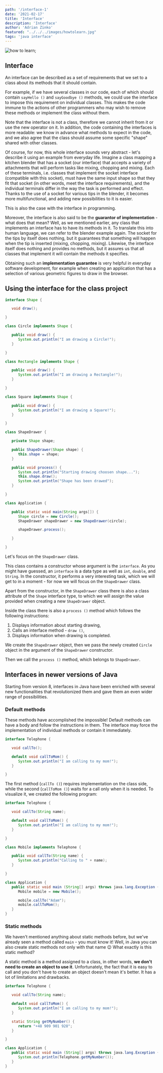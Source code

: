 ```yaml
---
path: '/interface-1'
date: '2021-02-17'
title: 'Interface'
description: 'Interface'
author: 'Adrian Zinko'
featured: "../../../images/howtolearn.jpg"
tags: 'java interface'
---
```


![how to learn](../../../images/howtolearn.jpg);

## Interface

An interface can be described as a set of requirements that we set to a class about its methods that it should contain.

For example, if we have several classes in our code, each of which should contain `sayHello ()` and `sayGoodbye ()` methods, we could use the interface to impose this requirement on individual classes. This makes the code immune to the actions of other programmers who may wish to remove these methods or implement the class without them.

Note that the interface is not a class, therefore we cannot inherit from it or use the new operator on it. In addition, the code containing the interfaces is more readable: we know in advance what methods to expect in the code, and we also agree that the class should assume some specific "shape" shared with other classes.

Of course, for now, this whole interface sounds very abstract - let's describe it using an example from everyday life. Imagine a class mapping a kitchen blender that has a socket (our interface) that accepts a variety of attachments that will perform tasks like mixing, chopping and mixing. Each of these terminals, i.e. classes that implement the socket interface (compatible with this socket), must have the same input shape so that they fit that socket (in other words, meet the interface requirements), and the individual terminals differ in the way the task is performed and effect. Thanks to the use of a socket for various tips in the blender, it becomes more multifunctional, and adding new possibilities to it is easier.

This is also the case with the interface in programming.

Moreover, the interface is also said to be the __guarantor of implementation__ - what does that mean? Well, as we mentioned earlier, any class that implements an interface has to have its methods in it. To translate this into human language, we can refer to the blender example again. The socket for the tips by itself does nothing, but it guarantees that something will happen when the tip is inserted (mixing, chopping, mixing). Likewise, the interface itself does nothing and provides no methods, but it assures us that all classes that implement it will contain the methods it specifies.

Obtaining such an __implementation guarantee__ is very helpful in everyday software development, for example when creating an application that has a selection of various geometric figures to draw in the browser.

## Using the interface for the class project

```java
interface Shape {

   void draw();

}

class Circle implements Shape {

   public void draw() {
      System.out.println("I am drawing a Circle!");
   }

}

class Rectangle implements Shape {

   public void draw() {
      System.out.println("I am drawing a Rectangle!");
   }

}

class Square implements Shape {

   public void draw() {
      System.out.println("I am drawing a Square!");
   }

}

class ShapeDrawer {

   private Shape shape;

   public ShapeDrawer(Shape shape) {
      this.shape = shape;
   }

   public void process() {
      System.out.println("Starting drawing choosen shape...");
      this.shape.draw();
      System.out.println("Shape has been drawed");
   }

}

class Application {

   public static void main(String args[]) {
      Shape circle = new Circle();
      ShapeDrawer shapeDrawer = new ShapeDrawer(circle);

      shapeDrawer.process();

   }

}
```

Let's focus on the `ShapeDrawer` class.

This class contains a constructor whose argument is the `interface`. As you might have guessed, an `interface` is a data type as well as `int`, `double`, and `String`. In the constructor, it performs a very interesting task, which we will get to in a moment - for now we will focus on the `ShapeDrawer` class.

Apart from the constructor, in the `ShapeDrawer` class there is also a class attribute of the `Shape` interface type, to which we will assign the value provided when creating a new `ShapeDrawer` object.

Inside the class there is also a `process ()` method which follows the following instructions:

1. Displays information about starting drawing,
2. Calls an interface method - `draw ()`,
3. Displays information when drawing is completed.

We create the `ShapeDrawer` object, then we pass the newly created `Circle` object in the argument of the `ShapeDrawer` constructor.

Then we call the `process ()` method, which belongs to `ShapeDrawer`.

## Interfaces in newer versions of Java

Starting from version 8, interfaces in Java have been enriched with several new functionalities that revolutionized them and gave them an even wider range of possibilities.

### Default methods

These methods have accomplished the impossible! Default methods can have a body and follow the instructions in them. The interface may force the implementation of individual methods or contain it immediately.

```java
interface Telephone {

   void callTo();

   default void callToMom() {
      System.out.println("I am calling to my mom!");
   }

}
```

The first method (`callTo ()`) requires implementation on the class side, while the second (`callToMom ()`) waits for a call only when it is needed. To visualize it, we created the following program:

```java
interface Telephone {

   void callTo(String name);

   default void callToMom() {
      System.out.println("I am calling to my mom!");
   }

}

class Mobile implements Telephone {

   public void callTo(String name) {
      System.out.println("Calling to " + name);
   }

}

class Application {
   public static void main (String[] args) throws java.lang.Exception {
      Mobile mobile = new Mobile();

      mobile.callTo("Adam");
      mobile.callToMom();
   }
}
```

### Static methods

We haven't mentioned anything about static methods before, but we've already seen a method called `main` - you must know it! Well, in Java you can also create static methods not only with that name 😉 What exactly is this static method?

A static method is a method assigned to a class, in other words, __we don't need to create an object to use it__. Unfortunately, the fact that it is easy to call and you don't have to create an object doesn't mean it's better. It has a lot of limitations and drawbacks.

```java
interface Telephone {

   void callTo(String name);

   default void callToMom() {
      System.out.println("I am calling to my mom!");
   }

   static String getMyNumber() {
      return "+48 909 901 928";
   }

}

class Application {
   public static void main (String[] args) throws java.lang.Exception {
      System.out.println(Telephone.getMyNumber());
   }
}
```
